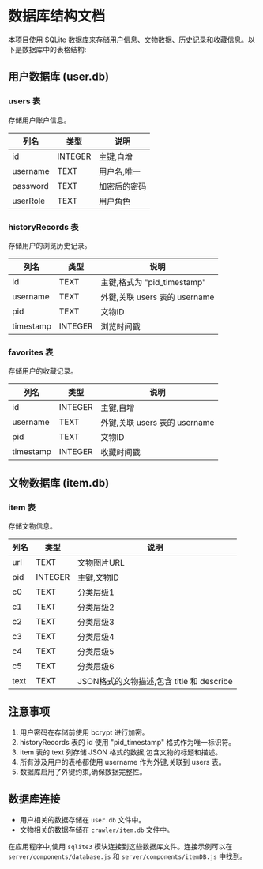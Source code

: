 # 数据库结构文档

本项目使用 SQLite 数据库来存储用户信息、文物数据、历史记录和收藏信息。以下是数据库中的表格结构:

## 用户数据库 (user.db)

### users 表

存储用户账户信息。

| 列名 | 类型 | 说明 |
|------|------|------|
| id | INTEGER | 主键,自增 |
| username | TEXT | 用户名,唯一 |
| password | TEXT | 加密后的密码 |
| userRole | TEXT | 用户角色 |

### historyRecords 表

存储用户的浏览历史记录。

| 列名 | 类型 | 说明 |
|------|------|------|
| id | TEXT | 主键,格式为 "pid_timestamp" |
| username | TEXT | 外键,关联 users 表的 username |
| pid | TEXT | 文物ID |
| timestamp | INTEGER | 浏览时间戳 |

### favorites 表

存储用户的收藏记录。

| 列名 | 类型 | 说明 |
|------|------|------|
| id | INTEGER | 主键,自增 |
| username | TEXT | 外键,关联 users 表的 username |
| pid | TEXT | 文物ID |
| timestamp | INTEGER | 收藏时间戳 |

## 文物数据库 (item.db)

### item 表

存储文物信息。

| 列名 | 类型 | 说明 |
|------|------|------|
| url | TEXT | 文物图片URL |
| pid | INTEGER | 主键,文物ID |
| c0 | TEXT | 分类层级1 |
| c1 | TEXT | 分类层级2 |
| c2 | TEXT | 分类层级3 |
| c3 | TEXT | 分类层级4 |
| c4 | TEXT | 分类层级5 |
| c5 | TEXT | 分类层级6 |
| text | TEXT | JSON格式的文物描述,包含 title 和 describe |

## 注意事项

1. 用户密码在存储前使用 bcrypt 进行加密。
2. historyRecords 表的 id 使用 "pid_timestamp" 格式作为唯一标识符。
3. item 表的 text 列存储 JSON 格式的数据,包含文物的标题和描述。
4. 所有涉及用户的表格都使用 username 作为外键,关联到 users 表。
5. 数据库启用了外键约束,确保数据完整性。

## 数据库连接

- 用户相关的数据存储在 `user.db` 文件中。
- 文物相关的数据存储在 `crawler/item.db` 文件中。

在应用程序中,使用 `sqlite3` 模块连接到这些数据库文件。连接示例可以在 `server/components/database.js` 和 `server/components/itemDB.js` 中找到。
